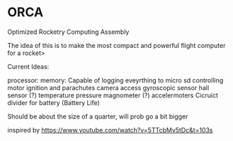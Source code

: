 # ORCA
Optimized Rocketry Computing Assembly

The idea of this is to make the most compact and powerful flight computer for a rocket> 

Current Ideas: 

processor: 
memory: 
Capable of logging eveyrthing to micro sd
controlling motor ignition and parachutes
camera access
gyroscopic sensor 
hall sensor (?) 
temperature 
pressure 
magnometer (?) 
accelermoters 
Cicruict divider for battery (Battery Life) 


Should be about the size of a quarter, will prob go a bit bigger


inspired by https://www.youtube.com/watch?v=5TTcbMv5tDc&t=103s 
